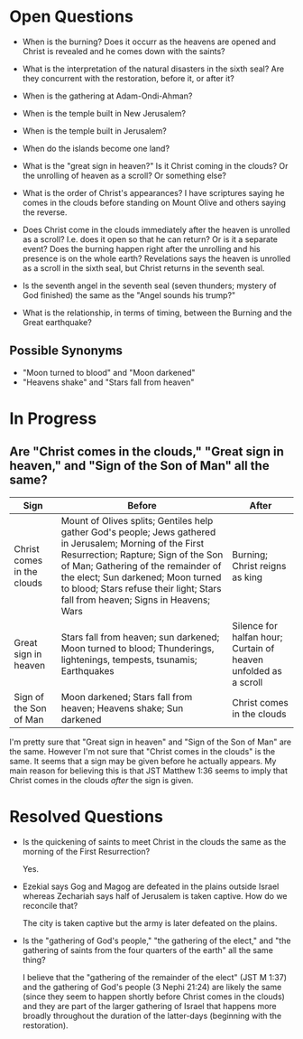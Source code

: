 # Open Questions

* When is the burning? Does it occurr as the heavens are opened and Christ is revealed 
and he comes down with the saints?

* What is the interpretation of the natural disasters in the sixth seal? Are they 
concurrent with the restoration, before it, or after it?
 
* When is the gathering at Adam-Ondi-Ahman? 
 
* When is the temple built in New Jerusalem?

* When is the temple built in Jerusalem?
 
* When do the islands become one land?

* What is the "great sign in heaven?" Is it Christ coming in the clouds? Or the unrolling
 of heaven as a scroll? Or something else?

* What is the order of Christ's appearances? I have scriptures saying he comes in the clouds
 before standing on Mount Olive and others saying the reverse.

* Does Christ come in the clouds immediately after the heaven is unrolled as a scroll?
I.e. does it open so that he can return? Or is it a separate event?
Does the burning happen right after the unrolling and his presence is on the whole earth?
Revelations says the heaven is unrolled as a scroll in the sixth seal, but Christ
returns in the seventh seal.

* Is the seventh angel in the seventh seal (seven thunders; mystery of God finished) the same
as the "Angel sounds his trump?"

* What is the relationship, in terms of timing, between the Burning and the Great earthquake?

## Possible Synonyms

* "Moon turned to blood" and "Moon darkened"
* "Heavens shake" and "Stars fall from heaven"

# In Progress

## Are "Christ comes in the clouds," "Great sign in heaven," and "Sign of the Son of Man" all the same?

| Sign | Before | After |
----- | ---- | ----
| Christ comes in the clouds | Mount of Olives splits; Gentiles help gather God's people; Jews gathered in Jerusalem; Morning of the First Resurrection; Rapture; Sign of the Son of Man; Gathering of the remainder of the elect; Sun darkened; Moon turned to blood; Stars refuse their light; Stars fall from heaven; Signs in Heavens; Wars | Burning; Christ reigns as king |
| Great sign in heaven | Stars fall from heaven; sun darkened; Moon turned to blood; Thunderings, lightenings, tempests, tsunamis; Earthquakes | Silence for halfan hour; Curtain of heaven unfolded as a scroll |
| Sign of the Son of Man | Moon darkened; Stars fall from heaven; Heavens shake; Sun darkened | Christ comes in the clouds |

I'm pretty sure that "Great sign in heaven" and "Sign of the Son of Man" are the same. However I'm not sure that "Christ comes in the clouds" is the same. It seems that a sign may be given before he actually appears. My main reason for believing this is that JST Matthew 1:36 seems to imply that Christ comes in the clouds _after_ the sign is given.

# Resolved Questions

* Is the quickening of saints to meet Christ in the clouds the same as the morning of
the First Resurrection? 
     
    Yes.

* Ezekial says Gog and Magog are defeated in the plains outside Israel whereas
Zechariah says half of Jerusalem is taken captive. How do we reconcile that?
     
    The city is taken captive but the army is later defeated on the plains.

* Is the "gathering of God's people," "the gathering of the elect," and "the gathering of saints
from the four quarters of the earth" all the same thing?
     
    I believe that the "gathering of the remainder of the elect" (JST M 1:37) and the gathering of God's people (3 Nephi 21:24)
    are likely the same (since they seem to happen shortly before Christ comes in the clouds) and they are part of the larger
    gathering of Israel that happens more broadly throughout the duration of the latter-days (beginning with the restoration).